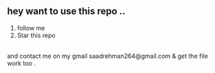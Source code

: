## hey want to use this repo ..
1. follow me
2. Star this repo
 <br>  
and contact me on my gmail saadrehman264@gmail.com & get the file work too .   

